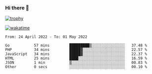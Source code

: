 ### Hi there 👋

[![trophy](https://github-profile-trophy.vercel.app/?username=cxnky&theme=dracula)](https://github.com/ryo-ma/github-profile-trophy)

[![wakatime](https://wakatime.com/badge/user/1c39c599-5497-41b9-a5be-2c4676e7fd23.svg)](https://wakatime.com/@1c39c599-5497-41b9-a5be-2c4676e7fd23)
<!--START_SECTION:waka-->

```text
From: 24 April 2022 - To: 01 May 2022

Go           57 mins         █████████▒░░░░░░░░░░░░░░░   37.48 %
PHP          34 mins         █████▓░░░░░░░░░░░░░░░░░░░   22.57 %
JavaScript   34 mins         █████▓░░░░░░░░░░░░░░░░░░░   22.37 %
HTML         25 mins         ████░░░░░░░░░░░░░░░░░░░░░   16.59 %
JSON         1 min           ▒░░░░░░░░░░░░░░░░░░░░░░░░   00.83 %
Other        0 secs          ░░░░░░░░░░░░░░░░░░░░░░░░░   00.10 %
```

<!--END_SECTION:waka-->

